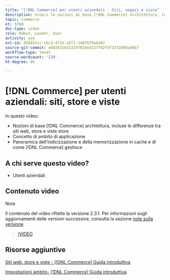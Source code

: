 ```yaml
---
title: "[!DNL Commerce] per utenti aziendali - Siti, negozi e viste"
description: Scopri le nozioni di base [!DNL Commerce] architettura, incluse le differenze tra siti web, store, viste store e ambiti applicativi. Comprendere l’indicizzazione e la memorizzazione in cache.
topic: Commerce
kt: 5760
doc-type: video
role: Admin, Leader, User
activity: use
exl-id: 858451cc-cbc3-471e-a2f1-148f879aba82
source-git-commit: e8d2631b31319701beb327f42fdf1372d9dad9b7
workflow-type: tm+mt
source-wordcount: '129'
ht-degree: 0%

---
```


# [!DNL Commerce] per utenti aziendali: siti, store e viste

In questo video:

- Nozioni di base [!DNL Commerce] architettura, incluse le differenze tra siti web, store e viste store
- Concetto di ambito di applicazione
- Panoramica dell’indicizzazione e della memorizzazione in cache e di come [!DNL Commerce] gestisce

## A chi serve questo video?

- Utenti aziendali

## Contenuto video

>[!NOTE]
>
>Il contenuto del video riflette la versione 2.3.1. Per informazioni sugli aggiornamenti delle versioni successive, consulta la sezione [note sulla versione](https://experienceleague.adobe.com/docs/commerce-operations/release/notes/overview.html).

>[!VIDEO](https://video.tv.adobe.com/v/35945?quality=12&learn=on)

## Risorse aggiuntive

[Siti web, store e viste - [!DNL Commerce] Guida introduttiva](https://experienceleague.adobe.com/docs/commerce-admin/start/setup/websites-stores-views.html)

[Impostazioni ambito- [!DNL Commerce] Guida introduttiva](https://experienceleague.adobe.com/docs/commerce-admin/start/setup/websites-stores-views.html#scope-settings)
